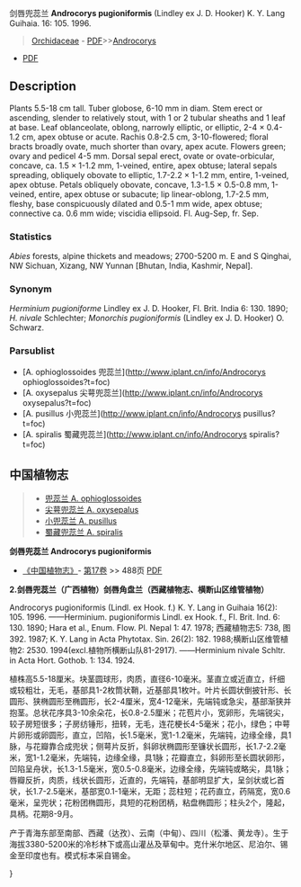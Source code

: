 剑唇兜蕊兰 **Androcorys pugioniformis** (Lindley ex J. D. Hooker) K. Y. Lang Guihaia. 16: 105. 1996.

> [Orchidaceae](http://www.iplant.cn/info/Orchidaceae?t=foc) - [PDF](http://www.iplant.cn/foc/pdf/Orchidaceae.pdf)>>[Androcorys](http://www.iplant.cn/info/Androcorys?t=foc)
 - [PDF](http://www.iplant.cn/foc/pdf/Androcorys.pdf)

## Description

Plants 5.5-18 cm tall. Tuber globose, 6-10 mm in diam. Stem erect or ascending, slender to relatively stout, with 1 or 2 tubular sheaths and 1 leaf at base. Leaf oblanceolate, oblong, narrowly elliptic, or elliptic, 2-4 × 0.4-1.2 cm, apex obtuse or acute. Rachis 0.8-2.5 cm, 3-10-flowered; floral bracts broadly ovate, much shorter than ovary, apex acute. Flowers green; ovary and pedicel 4-5 mm. Dorsal sepal erect, ovate or ovate-orbicular, concave, ca. 1.5 × 1-1.2 mm, 1-veined, entire, apex obtuse; lateral sepals spreading, obliquely obovate to elliptic, 1.7-2.2 × 1-1.2 mm, entire, 1-veined, apex obtuse. Petals obliquely obovate, concave, 1.3-1.5 × 0.5-0.8 mm, 1-veined, entire, apex obtuse or subacute; lip linear-oblong, 1.7-2.5 mm, fleshy, base conspicuously dilated and 0.5-1 mm wide, apex obtuse; connective ca. 0.6 mm wide; viscidia ellipsoid. Fl. Aug-Sep, fr. Sep.

### Statistics
*Abies* forests, alpine thickets and meadows; 2700-5200 m. E and S Qinghai, NW Sichuan, Xizang, NW Yunnan [Bhutan, India, Kashmir, Nepal].

### Synonym
*Herminium pugioniforme* Lindley ex J. D. Hooker, Fl. Brit. India 6: 130. 1890; *H. nivale* Schlechter; *Monorchis pugioniformis* (Lindley ex J. D. Hooker) O. Schwarz.

### Parsublist

* [A.  ophioglossoides  兜蕊兰](http://www.iplant.cn/info/Androcorys ophioglossoides?t=foc)
* [A.  oxysepalus  尖萼兜蕊兰](http://www.iplant.cn/info/Androcorys oxysepalus?t=foc)
* [A.  pusillus  小兜蕊兰](http://www.iplant.cn/info/Androcorys pusillus?t=foc)
* [A.  spiralis  蜀藏兜蕊兰](http://www.iplant.cn/info/Androcorys spiralis?t=foc)

## 中国植物志

> * [兜蕊兰  A.  ophioglossoides](Androcorys-ophioglossoides-兜蕊兰.md)
> * [尖萼兜蕊兰  A.  oxysepalus](Androcorys-oxysepalus-尖萼兜蕊兰.md)
> * [小兜蕊兰  A.  pusillus](Androcorys-pusillus-小兜蕊兰.md)
> * [蜀藏兜蕊兰  A.  spiralis](Androcorys-spiralis-蜀藏兜蕊兰.md)

**剑唇兜蕊兰 Androcorys pugioniformis**

* [《中国植物志》](http://www.iplant.cn/frps)- [第17卷](http://www.iplant.cn/frps/vol/17) >> 488页 [PDF](http://www.iplant.cn/frps/pdf/17/488a.pdf)

**2.剑唇兜蕊兰（广西植物）剑唇角盘兰（西藏植物志、横断山区维管植物）**

Androcorys pugioniformis (Lindl. ex Hook. f.) K. Y. Lang in Guihaia 16(2): 105. 1996. ——Herminium. pugioniformis Lindl. ex Hook. f., Fl. Brit. Ind. 6: 130. 1890; Hara et al., Enum. Flow. Pl. Nepal 1: 47. 1978; 西藏植物志5: 738, 图392. 1987; K. Y. Lang in Acta Phytotax. Sin. 26(2): 182. 1988;横断山区维管植物2: 2530. 1994(excl.植物所横断山队81-2917). ——Herminium nivale Schltr. in Acta Hort. Gothob. 1: 134. 1924.

植株高5.5-18厘米。块茎圆球形，肉质，直径6-10毫米。茎直立或近直立，纤细或较粗壮，无毛，基部具1-2枚筒状鞘，近基部具1枚叶。叶片长圆状倒披针形、长圆形、狭椭圆形至椭圆形，长2-4厘米，宽4-12毫米，先端钝或急尖，基部渐狭并抱茎。总状花序具3-10余朵花，长0.8-2.5厘米；花苞片小，宽卵形，先端锐尖，较子房短很多；子房纺锤形，扭转，无毛，连花梗长4-5毫米；花小，绿色；中萼片卵形或卵圆形，直立，凹陷，长1.5毫米，宽1-1.2毫米，先端钝，边缘全缘，具1脉，与花瓣靠合成兜状；侧萼片反折，斜卵状椭圆形至镰状长圆形，长1.7-2.2毫米，宽1-1.2毫米，先端钝，边缘全缘，具1脉；花瓣直立，斜卵形至长圆状卵形，凹陷呈舟状，长1.3-1.5毫米，宽0.5-0.8毫米，边缘全缘，先端钝或略尖，具1脉；唇瓣反折，肉质，线状长圆形，近直的，先端钝，基部明显扩大，呈剑状或匕首状，长1.7-2.5毫米，基部宽0.1-1毫米，无距；蕊柱短；花药直立，药隔宽，宽0.6毫米，呈兜状；花粉团椭圆形，具短的花粉团柄，粘盘椭圆形；柱头2个，隆起，具柄。花期8-9月。

产于青海东部至南部、西藏（达孜）、云南（中甸）、四川（松潘、黄龙寺）。生于海拔3380-5200米的冷杉林下或高山灌丛及草甸中。克什米尔地区、尼泊尔、锡金至印度也有。模式标本采自锡金。

}